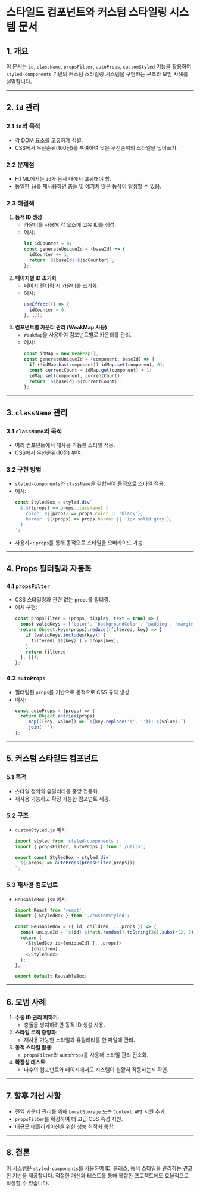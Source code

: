# 스타일드 컴포넌트와 커스텀 스타일링 시스템 문서

## 1. 개요
이 문서는 `id`, `className`, `propsFilter`, `autoProps`, `customStyled` 기능을 활용하여 `styled-components` 기반의 커스텀 스타일링 시스템을 구현하는 구조와 모범 사례를 설명합니다.

---

## 2. `id` 관리

### 2.1 `id`의 목적
- 각 DOM 요소를 고유하게 식별.
- CSS에서 우선순위(100점)를 부여하여 낮은 우선순위의 스타일을 덮어쓰기.

### 2.2 문제점
- HTML에서는 `id`가 문서 내에서 고유해야 함.
- 동일한 `id`를 재사용하면 충돌 및 예기치 않은 동작이 발생할 수 있음.

### 2.3 해결책
1. **동적 ID 생성**
   - 카운터를 사용해 각 요소에 고유 ID를 생성.
   - 예시:
     ```javascript
     let idCounter = 0;
     const generateUniqueId = (baseId) => {
       idCounter += 1;
       return `${baseId}-${idCounter}`;
     };
     ```
2. **페이지별 ID 초기화**
   - 페이지 렌더링 시 카운터를 초기화.
   - 예시:
     ```javascript
     useEffect(() => {
       idCounter = 0;
     }, []);
     ```
3. **컴포넌트별 카운터 관리 (WeakMap 사용)**
   - `WeakMap`을 사용하여 컴포넌트별로 카운터를 관리.
   - 예시:
     ```javascript
     const idMap = new WeakMap();
     const generateUniqueId = (component, baseId) => {
       if (!idMap.has(component)) idMap.set(component, 0);
       const currentCount = idMap.get(component) + 1;
       idMap.set(component, currentCount);
       return `${baseId}-${currentCount}`;
     };
     ```

---

## 3. `className` 관리

### 3.1 `className`의 목적
- 여러 컴포넌트에서 재사용 가능한 스타일 적용.
- CSS에서 우선순위(10점) 부여.

### 3.2 구현 방법
- `styled-components`와 `className`을 결합하여 동적으로 스타일 적용.
- 예시:
  ```javascript
  const StyledBox = styled.div`
    &.${(props) => props.className} {
      color: ${(props) => props.color || 'black'};
      border: ${(props) => props.border || '1px solid gray'};
    }
  `;
  ```
- 사용자가 `props`를 통해 동적으로 스타일을 오버라이드 가능.

---

## 4. Props 필터링과 자동화

### 4.1 `propsFilter`
- CSS 스타일링과 관련 없는 `props`를 필터링.
- 예시 구현:
  ```javascript
  const propsFilter = (props, display, text = true) => {
    const validKeys = ['color', 'backgroundColor', 'padding', 'margin', 'display'];
    return Object.keys(props).reduce((filtered, key) => {
      if (validKeys.includes(key)) {
        filtered[`$${key}`] = props[key];
      }
      return filtered;
    }, {});
  };
  ```

### 4.2 `autoProps`
- 필터링된 `props`를 기반으로 동적으로 CSS 규칙 생성.
- 예시:
  ```javascript
  const autoProps = (props) => {
    return Object.entries(props)
      .map(([key, value]) => `${key.replace('$', '')}: ${value};`)
      .join(' ');
  };
  ```

---

## 5. 커스텀 스타일드 컴포넌트

### 5.1 목적
- 스타일 정의와 유틸리티를 중앙 집중화.
- 재사용 가능하고 확장 가능한 컴포넌트 제공.

### 5.2 구조
- `customStyled.js` 예시:
  ```javascript
  import styled from 'styled-components';
  import { propsFilter, autoProps } from './utils';

  export const StyledBox = styled.div`
    ${(props) => autoProps(propsFilter(props))}
  `;
  ```

### 5.3 재사용 컴포넌트
- `ReusableBox.jsx` 예시:
  ```javascript
  import React from 'react';
  import { StyledBox } from './customStyled';

  const ReusableBox = ({ id, children, ...props }) => {
    const uniqueId = `${id}-${Math.random().toString(36).substr(2, 5)}`;
    return (
      <StyledBox id={uniqueId} {...props}>
        {children}
      </StyledBox>
    );
  };

  export default ReusableBox;
  ```

---

## 6. 모범 사례
1. **수동 ID 관리 피하기**:
   - 충돌을 방지하려면 동적 ID 생성 사용.
2. **스타일 로직 중앙화**:
   - 재사용 가능한 스타일과 유틸리티를 한 파일에 관리.
3. **동적 스타일 활용**:
   - `propsFilter`와 `autoProps`를 사용해 스타일 관리 간소화.
4. **확장성 테스트**:
   - 다수의 컴포넌트와 페이지에서도 시스템이 원활히 작동하는지 확인.

---

## 7. 향후 개선 사항
- 전역 카운터 관리를 위해 `LocalStorage` 또는 `Context API` 지원 추가.
- `propsFilter`를 확장하여 더 고급 CSS 속성 지원.
- 대규모 애플리케이션을 위한 성능 최적화 통합.

---

## 8. 결론
이 시스템은 `styled-components`를 사용하여 ID, 클래스, 동적 스타일을 관리하는 견고한 기반을 제공합니다. 적절한 개선과 테스트를 통해 복잡한 프로젝트에도 효율적으로 확장할 수 있습니다.

